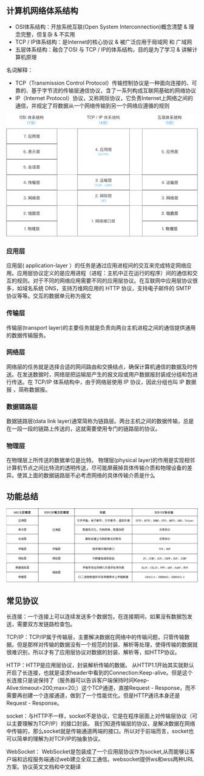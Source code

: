 ## 计算机网络体系结构

- OSI体系结构：开放系统互联(Open System Interconnection)概念清楚 & 理念完整，但复杂 & 不实用
- TCP / IP体系结构：是Internet的核心协议 & 被广泛应用于局域网 和 广域网
- 五层体系结构：融合了OSI 与 TCP / IP的体系结构，目的是为了学习 & 讲解计算机原理

名词解释：

- TCP（Transmission Control Protocol）传输控制协议是一种面向连接的、可靠的、基于字节流的传输层通信协议，含了一系列构成互联网基础的网络协议
- IP（Internet Protocol）协议，又称网际协议，它负责Internet上网络之间的通信，并规定了将数据从一个网络传输到另一个网络应遵循的规则

![图片加载失败](./img/体系结构.png)

### 应用层

应用层( application-layer ）的任务是通过应用进程间的交互来完成特定网络应用。应用层协议定义的是应用进程（进程：主机中正在运行的程序）间的通信和交互的规则。对于不同的网络应用需要不同的应用层协议。在互联网中应用层协议很多，如域名系统 DNS，支持万维网应用的 HTTP 协议，支持电子邮件的 SMTP 协议等等。交互的数据单元称为报文

### 传输层

传输层(transport layer)的主要任务就是负责向两台主机进程之间的通信提供通用的数据传输服务。

### 网络层

网络层的任务就是选择合适的网间路由和交换结点，确保计算机通信的数据及时传送。在发送数据时，网络层把运输层产生的报文段或用户数据报封装成分组和包进行传送。在 TCP/IP 体系结构中，由于网络层使用 IP 协议，因此分组也叫 IP 数据报 ，简称数据报。

### 数据链路层

数据链路层(data link layer)通常简称为链路层。两台主机之间的数据传输，总是在一段一段的链路上传送的，这就需要使用专门的链路层的协议。

### 物理层

在物理层上所传送的数据单位是比特。 物理层(physical layer)的作用是实现相邻计算机节点之间比特流的透明传送，尽可能屏蔽掉具体传输介质和物理设备的差异。使其上面的数据链路层不必考虑网络的具体传输介质是什么


## 功能总结

![图片加载失败](./img/体系结构总结.png)

## 常见协议

长连接：一个连接上可以连续发送多个数据包，在连接期间，如果没有数据包发送，需要双方发链路检查包。

TCP/IP：TCP/IP属于传输层，主要解决数据在网络中的传输问题，只管传输数据。但是那样对传输的数据没有一个规范的封装、解析等处理，使得传输的数据就很难识别，所以才有了应用层协议对数据的封装、解析等，如HTTP协议。

HTTP：HTTP是应用层协议，封装解析传输的数据。 从HTTP1.1开始其实就默认开启了长连接，也就是请求header中看到的Connection:Keep-alive。但是这个长连接只是说保持了（服务器可以告诉客户端保持时间Keep-Alive:timeout=200;max=20;）这个TCP通道，直接Request - Response，而不需要再创建一个连接通道，做到了一个性能优化。但是HTTP通讯本身还是Request - Response。

socket：与HTTP不一样，socket不是协议，它是在程序层面上对传输层协议（可以主要理解为TCP/IP）的接口封装。 我们知道传输层的协议，是解决数据在网络中传输的，那么socket就是传输通道两端的接口。所以对于前端而言，socket也可以简单的理解为对TCP/IP的抽象协议。

WebSocket： WebSocket是包装成了一个应用层协议作为socket,从而能够让客户端和远程服务端通过web建立全双工通信。websocket提供ws和wss两种URL方案。协议英文文档和中文翻译

